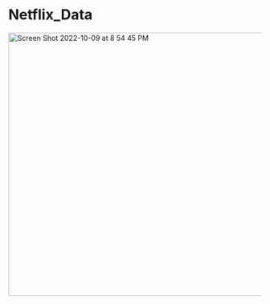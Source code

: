 # Netflix_Data
<img width="525" alt="Screen Shot 2022-10-09 at 8 54 45 PM" src="https://user-images.githubusercontent.com/113383481/194790103-0cd004de-6e6e-483b-9bf6-2b159f35001f.png">
